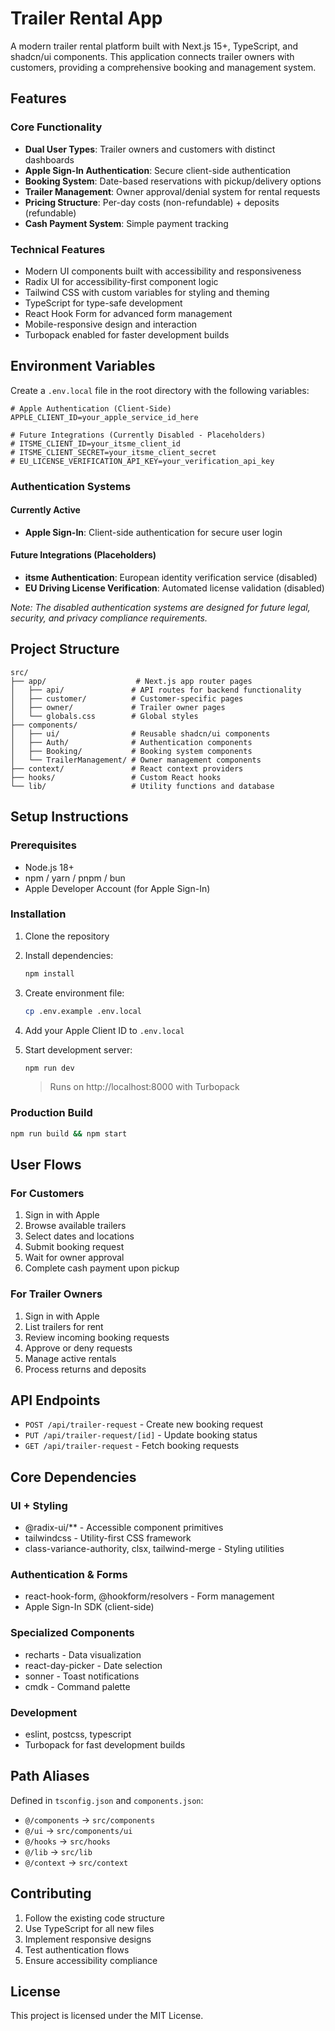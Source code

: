# Trailer Rental App

A modern trailer rental platform built with Next.js 15+, TypeScript, and shadcn/ui components. This application connects trailer owners with customers, providing a comprehensive booking and management system.

## Features

### Core Functionality
- **Dual User Types**: Trailer owners and customers with distinct dashboards
- **Apple Sign-In Authentication**: Secure client-side authentication
- **Booking System**: Date-based reservations with pickup/delivery options
- **Trailer Management**: Owner approval/denial system for rental requests
- **Pricing Structure**: Per-day costs (non-refundable) + deposits (refundable)
- **Cash Payment System**: Simple payment tracking

### Technical Features
- Modern UI components built with accessibility and responsiveness
- Radix UI for accessibility-first component logic
- Tailwind CSS with custom variables for styling and theming
- TypeScript for type-safe development
- React Hook Form for advanced form management
- Mobile-responsive design and interaction
- Turbopack enabled for faster development builds

## Environment Variables

Create a `.env.local` file in the root directory with the following variables:

```env
# Apple Authentication (Client-Side)
APPLE_CLIENT_ID=your_apple_service_id_here

# Future Integrations (Currently Disabled - Placeholders)
# ITSME_CLIENT_ID=your_itsme_client_id
# ITSME_CLIENT_SECRET=your_itsme_client_secret
# EU_LICENSE_VERIFICATION_API_KEY=your_verification_api_key
```

### Authentication Systems

#### Currently Active
- **Apple Sign-In**: Client-side authentication for secure user login

#### Future Integrations (Placeholders)
- **itsme Authentication**: European identity verification service (disabled)
- **EU Driving License Verification**: Automated license validation (disabled)

*Note: The disabled authentication systems are designed for future legal, security, and privacy compliance requirements.*

## Project Structure

```
src/
├── app/                    # Next.js app router pages
│   ├── api/               # API routes for backend functionality
│   ├── customer/          # Customer-specific pages
│   ├── owner/             # Trailer owner pages
│   └── globals.css        # Global styles
├── components/
│   ├── ui/                # Reusable shadcn/ui components
│   ├── Auth/              # Authentication components
│   ├── Booking/           # Booking system components
│   └── TrailerManagement/ # Owner management components
├── context/               # React context providers
├── hooks/                 # Custom React hooks
└── lib/                   # Utility functions and database
```

## Setup Instructions

### Prerequisites
- Node.js 18+
- npm / yarn / pnpm / bun
- Apple Developer Account (for Apple Sign-In)

### Installation

1. Clone the repository
2. Install dependencies:
   ```bash
   npm install
   ```

3. Create environment file:
   ```bash
   cp .env.example .env.local
   ```

4. Add your Apple Client ID to `.env.local`

5. Start development server:
   ```bash
   npm run dev
   ```
   > Runs on http://localhost:8000 with Turbopack

### Production Build
```bash
npm run build && npm start
```

## User Flows

### For Customers
1. Sign in with Apple
2. Browse available trailers
3. Select dates and locations
4. Submit booking request
5. Wait for owner approval
6. Complete cash payment upon pickup

### For Trailer Owners
1. Sign in with Apple
2. List trailers for rent
3. Review incoming booking requests
4. Approve or deny requests
5. Manage active rentals
6. Process returns and deposits

## API Endpoints

- `POST /api/trailer-request` - Create new booking request
- `PUT /api/trailer-request/[id]` - Update booking status
- `GET /api/trailer-request` - Fetch booking requests

## Core Dependencies

### UI + Styling
- @radix-ui/** - Accessible component primitives
- tailwindcss - Utility-first CSS framework
- class-variance-authority, clsx, tailwind-merge - Styling utilities

### Authentication & Forms
- react-hook-form, @hookform/resolvers - Form management
- Apple Sign-In SDK (client-side)

### Specialized Components
- recharts - Data visualization
- react-day-picker - Date selection
- sonner - Toast notifications
- cmdk - Command palette

### Development
- eslint, postcss, typescript
- Turbopack for fast development builds

## Path Aliases

Defined in `tsconfig.json` and `components.json`:
- `@/components` → `src/components`
- `@/ui` → `src/components/ui`
- `@/hooks` → `src/hooks`
- `@/lib` → `src/lib`
- `@/context` → `src/context`

## Contributing

1. Follow the existing code structure
2. Use TypeScript for all new files
3. Implement responsive designs
4. Test authentication flows
5. Ensure accessibility compliance

## License

This project is licensed under the MIT License.
